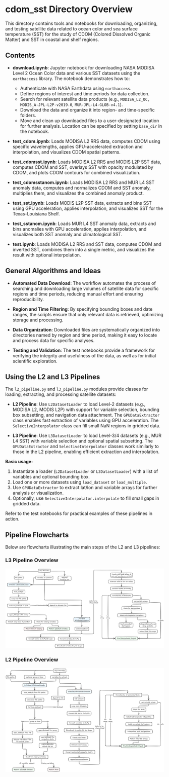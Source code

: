 # cdom_sst Directory Overview

This directory contains tools and notebooks for downloading, organizing, and testing satellite data related to ocean color and sea surface temperature (SST) for the study of CDOM (Colored Dissolved Organic Matter) and SST in coastal and shelf regions.

## Contents

- **download.ipynb**: Jupyter notebook for downloading NASA MODISA Level 2 Ocean Color data and various SST datasets using the `earthaccess` library. The notebook demonstrates how to:
  - Authenticate with NASA Earthdata using `earthaccess`.
  - Define regions of interest and time periods for data collection.
  - Search for relevant satellite data products (e.g., `MODISA_L2_OC, MODIS_A-JPL-L2P-v2019.0`, `MUR-JPL-L4-GLOB-v4.1`).
  - Download the data and organize it into region- and time-specific folders.
  - Move and clean up downloaded files to a user-designated location for further analysis. Location can be specified by setting `base_dir` in the notebook. 

- **test_cdom.ipynb**: Loads MODISA L2 RRS data, computes CDOM using specific wavelengths, applies GPU-accelerated extraction and interpolation, and visualizes CDOM spatial patterns.
- **test_cdomsst.ipynb**: Loads MODISA L2 RRS and MODIS L2P SST data, computes CDOM and SST, overlays SST with opacity modulated by CDOM, and plots CDOM contours for combined visualization.
- **test_cdomsstanom.ipynb**: Loads MODISA L2 RRS and MUR L4 SST anomaly data, computes and normalizes CDOM and SST anomaly, multiplies them, and visualizes the combined anomaly product.
- **test_sst.ipynb**: Loads MODIS L2P SST data, extracts and bins SST using GPU acceleration, applies interpolation, and visualizes SST for the Texas-Louisiana Shelf.
- **test_sstanom.ipynb**: Loads MUR L4 SST anomaly data, extracts and bins anomalies with GPU acceleration, applies interpolation, and visualizes both SST anomaly and climatological SST.
- **test.ipynb**: Loads MODISA L2 RRS and SST data, computes CDOM and inverted SST, combines them into a single metric, and visualizes the result with optional interpolation.

## General Algorithms and Ideas

- **Automated Data Download**: The workflow automates the process of searching and downloading large volumes of satellite data for specific regions and time periods, reducing manual effort and ensuring reproducibility.

- **Region and Time Filtering**: By specifying bounding boxes and date ranges, the scripts ensure that only relevant data is retrieved, optimizing storage and processing.

- **Data Organization**: Downloaded files are systematically organized into directories named by region and time period, making it easy to locate and process data for specific analyses.

- **Testing and Validation**: The test notebooks provide a framework for verifying the integrity and usefulness of the data, as well as for initial scientific exploration.


## Using the L2 and L3 Pipelines

The `l2_pipeline.py` and `l3_pipeline.py` modules provide classes for loading, extracting, and processing satellite datasets:

- **L2 Pipeline**: Use `L2DatasetLoader` to load Level-2 datasets (e.g., MODISA L2, MODIS L2P) with support for variable selection, bounding box subsetting, and navigation data attachment. The `GPUDataExtractor` class enables fast extraction of variables using GPU acceleration. The `SelectiveInterpolator` class can fill small NaN regions in gridded data.

- **L3 Pipeline**: Use `L3DatasetLoader` to load Level-3/4 datasets (e.g., MUR L4 SST) with variable selection and optional spatial subsetting. The `GPUDataExtractor` and `SelectiveInterpolator` classes work similarly to those in the L2 pipeline, enabling efficient extraction and interpolation.

**Basic usage:**

1. Instantiate a loader (`L2DatasetLoader` or `L3DatasetLoader`) with a list of variables and optional bounding box.
2. Load one or more datasets using `load_dataset` or `load_multiple`.
3. Use `GPUDataExtractor` to extract lat/lon and variable arrays for further analysis or visualization.
4. Optionally, use `SelectiveInterpolator.interpolate` to fill small gaps in gridded data.

Refer to the test notebooks for practical examples of these pipelines in action.

## Pipeline Flowcharts

Below are flowcharts illustrating the main steps of the L2 and L3 pipelines:

### L3 Pipeline Overview
![L3 Pipeline Flowchart](L3_pipeline.png)

### L2 Pipeline Overview
![L2 Pipeline Flowchart](L2_pipeline.png)

